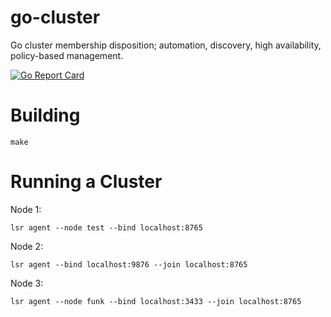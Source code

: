 # go-cluster
Go cluster membership disposition; automation, discovery, high availability, policy-based management.

[![Go Report Card](https://goreportcard.com/badge/github.com/continuul/go-cluster)](https://goreportcard.com/report/github.com/continuul/go-cluster)

# Building

```
make
```

# Running a Cluster

Node 1:

```
lsr agent --node test --bind localhost:8765
```

Node 2:

```
lsr agent --bind localhost:9876 --join localhost:8765
```

Node 3:

```
lsr agent --node funk --bind localhost:3433 --join localhost:8765
```
